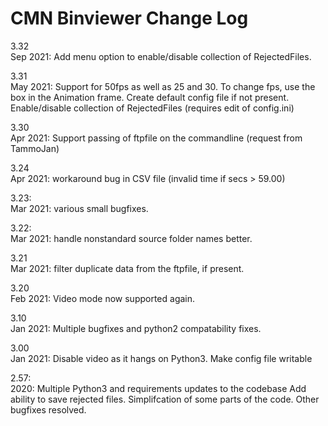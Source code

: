 CMN Binviewer Change Log
========================

3.32    
Sep 2021: Add menu option to enable/disable collection of 
RejectedFiles.

3.31    
May 2021: Support for 50fps as well as 25 and 30. To 
change fps, use the box in the Animation frame.
Create default config file if not present.
Enable/disable collection of RejectedFiles (requires edit 
of config.ini)

3.30    
Apr 2021: Support passing of ftpfile on the commandline 
(request from TammoJan)

3.24    
Apr 2021: workaround bug in CSV file 
(invalid time if secs > 59.00)   

3.23:   
Mar 2021: various small bugfixes.

3.22:   
Mar 2021: handle nonstandard source folder names better.

3.21    
Mar 2021: filter duplicate data from the ftpfile, if present. 

3.20    
Feb 2021: Video mode now supported again. 

3.10    
Jan 2021: Multiple bugfixes and python2 compatability fixes. 

3.00    
Jan 2021: Disable video as it hangs on Python3. 
Make config file writable

2.57:   
2020: Multiple Python3 and requirements updates to the codebase
Add ability to save rejected files.
Simplifcation of some parts of the code. 
Other bugfixes resolved. 
        